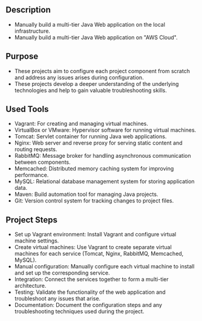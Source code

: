 ## Description ##
- Manually build a multi-tier Java Web application on the local infrastructure. 
- Manually build a multi-tier Java Web application on "AWS Cloud".

## Purpose ##
- These projects aim to configure each project component from scratch and address any issues arises during configuration.
- These projects develop a deeper understanding of the underlying technologies and help to gain valuable troubleshooting skills.

## Used Tools ##
- Vagrant: For creating and managing virtual machines.
- VirtualBox or VMware: Hypervisor software for running virtual machines.
- Tomcat: Servlet container for running Java web applications.
- Nginx: Web server and reverse proxy for serving static content and routing requests.
- RabbitMQ: Message broker for handling asynchronous communication between components.
- Memcached: Distributed memory caching system for improving performance.
- MySQL: Relational database management system for storing application data.
- Maven: Build automation tool for managing Java projects.
- Git: Version control system for tracking changes to project files.

## Project Steps ##
- Set up Vagrant environment: Install Vagrant and configure virtual machine settings.
- Create virtual machines: Use Vagrant to create separate virtual machines for each service (Tomcat, Nginx, RabbitMQ, Memcached, MySQL).
- Manual configuration: Manually configure each virtual machine to install and set up the corresponding service.
- Integration: Connect the services together to form a multi-tier architecture.
- Testing: Validate the functionality of the web application and troubleshoot any issues that arise.
- Documentation: Document the configuration steps and any troubleshooting techniques used during the project.
